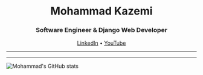 <h1 align="center">Mohammad Kazemi</h1>
<h3 align="center">Software Engineer & Django Web Developer</h3>

<p align="center">
  <a href="https://www.linkedin.com/in/mohammad-kazemi-122b91200">LinkedIn</a> •
  <a href="https://www.youtube.com/@mokatech5102">YouTube</a>
</p>

---



---

![Mohammad's GitHub stats](https://github-readme-stats.vercel.app/api?username=radiarkazemi&show_icons=true&theme=radical)
